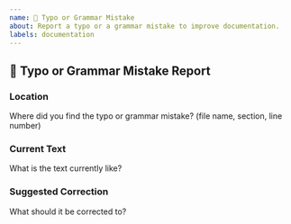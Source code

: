 ```yaml
---
name: 📝 Typo or Grammar Mistake
about: Report a typo or a grammar mistake to improve documentation.
labels: documentation
---
```


## 📝 Typo or Grammar Mistake Report

### Location

Where did you find the typo or grammar mistake? (file name, section, line number)

### Current Text

What is the text currently like?

### Suggested Correction

What should it be corrected to?

